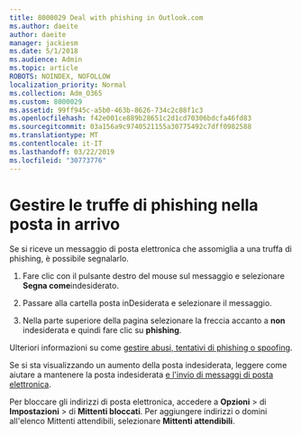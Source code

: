 ```yaml
---
title: 8000029 Deal with phishing in Outlook.com
ms.author: daeite
author: daeite
manager: jackiesm
ms.date: 5/1/2018
ms.audience: Admin
ms.topic: article
ROBOTS: NOINDEX, NOFOLLOW
localization_priority: Normal
ms.collection: Adm_O365
ms.custom: 8000029
ms.assetid: 99ff945c-a5b0-463b-8626-734c2c88f1c3
ms.openlocfilehash: f42e001ce889b28651c2d1cd70306bdcfa46fd83
ms.sourcegitcommit: 03a156a9c9740521155a30775492c7dff0982588
ms.translationtype: MT
ms.contentlocale: it-IT
ms.lasthandoff: 03/22/2019
ms.locfileid: "30773776"
---
```

# <a name="deal-with-phishing-scams-in-your-inbox"></a>Gestire le truffe di phishing nella posta in arrivo

Se si riceve un messaggio di posta elettronica che assomiglia a una truffa di phishing, è possibile segnalarlo.
  
1. Fare clic con il pulsante destro del mouse sul messaggio e selezionare **Segna come**indesiderato. 
    
2. Passare alla cartella posta inDesiderata e selezionare il messaggio.
    
3. Nella parte superiore della pagina selezionare la freccia accanto a **non** indesiderata e quindi fare clic su **phishing**. 
    
Ulteriori informazioni su come [gestire abusi, tentativi di phishing o spoofing](https://go.microsoft.com/fwlink/p/?linkid=873139).
  
Se si sta visualizzando un aumento della posta indesiderata, leggere come aiutare a mantenere la posta indesiderata [e l'invio di messaggi di posta elettronica](https://go.microsoft.com/fwlink/p/?linkid=873140).
  
Per bloccare gli indirizzi di posta elettronica, accedere a **Opzioni** \> di **Impostazioni** \> di **Mittenti bloccati**. Per aggiungere indirizzi o domini all'elenco Mittenti attendibili, selezionare **Mittenti attendibili**. 
  

